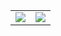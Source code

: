 <table align="left">
  <tr>
    <td><img src="https://github-readme-stats.vercel.app/api?username=Jikky1618&theme=github_dark&show_icons=ture" /></td>
    <td><img src="https://github-readme-stats.vercel.app/api/top-langs/?username=Jikky1618&show_icons=true&layout=compact&theme=github_dark" /></td>
  </tr>
</table>

